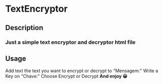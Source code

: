 # TextEncryptor
## Description
### Just a simple text encryptor and decryptor html file

## Usage
Add text the text you want to encrypt or decrypt to "Mensagem:"
Write a Key on "Chave:"
Choose Encrypt or Decrypt
  **And enjoy 😀**
